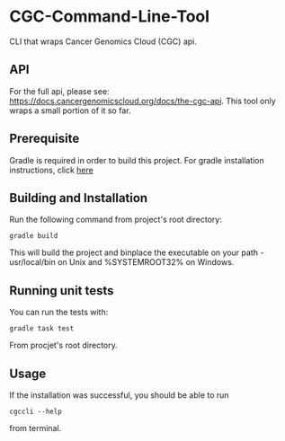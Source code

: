 # CGC-Command-Line-Tool
CLI that wraps Cancer Genomics Cloud (CGC) api.

## API
For the full api, please see: https://docs.cancergenomicscloud.org/docs/the-cgc-api. This tool only wraps a small portion of it so far.

## Prerequisite
Gradle is required in order to build this project. 
For gradle installation instructions, click [here](https://gradle.org/install/)

## Building and Installation 
Run the following command from project's root directory:

``
gradle build
``

This will build the project and binplace the executable on your path - usr/local/bin on Unix and %SYSTEMROOT32% on Windows.

## Running unit tests
You can run the tests with:

``
gradle task test
``

From procjet's root directory.

## Usage
If the installation was successful, you should be able to run

``
cgccli --help
``

from terminal.
